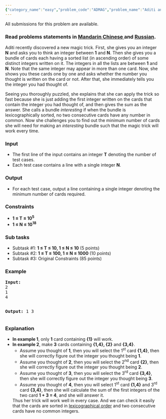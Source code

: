 ```yaml
---
{"category_name":"easy","problem_code":"ADMAG","problem_name":"Aditi and Magic Trick","languages_supported":{"0":"ADA","1":"ASM","2":"BASH","3":"BF","4":"C","5":"C99 strict","6":"CAML","7":"CLOJ","8":"CLPS","9":"CPP 4.3.2","10":"CPP 4.9.2","11":"CPP14","12":"CS2","13":"D","14":"ERL","15":"FORT","16":"FS","17":"GO","18":"HASK","19":"ICK","20":"ICON","21":"JAVA","22":"JS","23":"LISP clisp","24":"LISP sbcl","25":"LUA","26":"NEM","27":"NICE","28":"NODEJS","29":"PAS fpc","30":"PAS gpc","31":"PERL","32":"PERL6","33":"PHP","34":"PIKE","35":"PRLG","36":"PYPY","37":"PYTH","38":"PYTH 3.4","39":"RUBY","40":"SCALA","41":"SCM chicken","42":"SCM guile","43":"SCM qobi","44":"ST","45":"TCL","46":"TEXT","47":"WSPC"},"max_timelimit":1,"source_sizelimit":50000,"problem_author":"abhra73","problem_tester":"laycurse","date_added":"29-06-2015","tags":{"0":"abhra73","1":"aug15","2":"fibonacci","3":"simple","4":"zeckendorf"},"editorial_url":"http://discuss.codechef.com/problems/ADMAG","time":{"view_start_date":1439803800,"submit_start_date":1439803800,"visible_start_date":1439803800,"end_date":1735669800},"layout":"problem"}
---
```

<span class="solution-visible-txt">All submissions for this problem are available.</span><h3> Read problems statements in <a target="_blank" href="http://www.codechef.com/download/translated/AUG15/mandarin/ADMAG.pdf">Mandarin Chinese </a> and <a target="_blank" href="http://www.codechef.com/download/translated/AUG15/russian/ADMAG.pdf">Russian</a>.</h3>


<p>Aditi recently discovered a new magic trick. First, she gives you an integer <b>N</b> and asks you to think an integer between <b>1</b> and <b>N</b>. Then she gives you a bundle of cards each having a sorted list (in ascending order) of some distinct integers written on it. The integers in all the lists are between <b>1</b> and <b>N</b>. Note that the same integer may appear in more than one card. Now, she shows you these cards one by one and asks whether the number you thought is written on the card or not. After that, she immediately tells you the integer you had thought of.</p>
<p>Seeing you thoroughly puzzled, she explains that she can apply the trick so fast because she is just adding the first integer written on the cards that contain the integer you had thought of, and then gives the sum as the answer. She calls a bundle <i>interesting</i> if when the bundle is lexicographically sorted, no two consecutive cards have any number in common. Now she challenges you to find out the minimum number of cards she will need for making an <i>interesting</i> bundle such that the magic trick will work every time.</p>

<h3>Input</h3>
<ul>
<li>The first line of the input contains an integer <b>T</b> denoting the number of test cases.</li>		
<li>Each test case contains a line with a single integer <b>N</b>.</li>
</ul> 

<h3>Output</h3>
<ul><li>For each test case, output a line containing a single integer denoting the minimum number of cards required.</li></ul>

<h3>Constraints</h3>
<ul>
<li><b>1 ≤ T ≤ 10<sup>5</sup></b></li>
<li><b>1 ≤ N ≤ 10<sup>18</b></li>
</ul>

<h3>Sub tasks</h3>
<ul>
<li>Subtask #1: <b>1 ≤ T ≤ 10, 1 ≤ N ≤ 10</b> (5 points)</li>
<li>Subtask #2: <b>1 ≤ T ≤ 100, 1 ≤ N ≤ 1000</b> (10 points)</li>
<li>Subtask #3: Original Constraints (85 points)</li>
</ul>

<h3>Example</h3>
<pre><b>Input:</b>
2
1
4

<b>Output:</b>
1
3
</pre>

<h3>Explanation</h3>
<ul>
<li><b>In example 1</b>, only <b>1</b> card containing <b>{1}</b> will work.</li>
<li><b>In example 2</b>, make <b>3</b> cards containing <b>{1,4}, {2}</b> and <b>{3,4}</b>.
<ul>
<li>Assume you thought of <b>1</b>, then you will select the 1<sup>st</sup> card <b>{1,4}</b>, then she will correctly figure out the integer you thought being <b>1</b>.</li>
<li>Assume you thought of <b>2</b>, then you will select the 2<sup>nd</sup> card <b>{2}</b>, then she will correctly figure out the integer you thought being <b>2</b>.</li>
<li>Assume you thought of <b>3</b>, then you will select the 3<sup>rd</sup> card <b>{3,4}</b>, then she will correctly figure out the integer you thought being <b>3</b>.</li>
<li>Assume you thought of <b>4</b>, then you will select 1<sup>st</sup> card <b>{1,4}</b> and 3<sup>rd</sup> card <b>{3,4}</b>, then she will calculate the sum of the first integers of the two card <b>1 + 3 = 4</b>, and she will answer it.</li>
</ul>
Thus her trick will work well in every case. And we can check it easily that the cards are sorted in <a href="https://en.wikipedia.org/wiki/Lexicographical_order">lexicographical order</a> and two consecutive cards have no common integers.
</ul>

